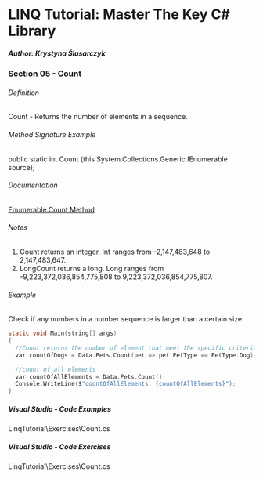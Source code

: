 # LINQ Tutorial: Master The Key C# Library

##### Author: Krystyna Ślusarczyk

### Section 05 - Count

###### Definition
Count - Returns the number of elements in a sequence.

###### Method Signature Example
public static int Count<TSource> (this System.Collections.Generic.IEnumerable<TSource> source);

###### Documentation
[Enumerable.Count Method](https://learn.microsoft.com/en-us/dotnet/api/system.linq.enumerable.count)

###### Notes
1. Count returns an integer.  Int ranges from -2,147,483,648 to 2,147,483,647.
2. LongCount returns a long.  Long ranges from -9,223,372,036,854,775,808 to 9,223,372,036,854,775,807.

###### Example
Check if any numbers in a number sequence is larger than a certain size.

```c
static void Main(string[] args)
{
  //Count returns the number of element that meet the specific criteria
  var countOfDogs = Data.Pets.Count(pet => pet.PetType == PetType.Dog);

  //count of all elements
  var countOfAllElements = Data.Pets.Count();
  Console.WriteLine($"countOfAllElements: {countOfAllElements}");
}
```

##### Visual Studio - Code Examples

LinqTutorial\Exercises\Count.cs

##### Visual Studio - Code Exercises

LinqTutorial\Exercises\Count.cs
